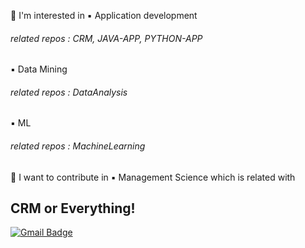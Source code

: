 🔴 I'm interested in
▪️ Application development
###### related repos : CRM, JAVA-APP, PYTHON-APP
▪️ Data Mining
###### related repos : DataAnalysis 
▪️ ML 
###### related repos : MachineLearning

🔴 I want to contribute in
▪️ Management Science which is related with
## CRM or Everything!


[![Gmail Badge](https://img.shields.io/badge/Gmail-d14836?style=flat-square&logo=Gmail&logoColor=white&link=mailto:snugyun01@gmail.com)](mailto:devsacti@gmail.com)
